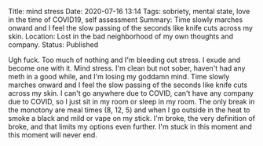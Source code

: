 Title: mind stress
Date: 2020-07-16 13:14
Tags: sobriety, mental state, love in the time of COVID19, self assessment
Summary: Time slowly marches onward and I feel the slow passing of the seconds like knife cuts across my skin.
Location: Lost in the bad neighborhood of my own thoughts and company.
Status: Published


Ugh fuck. Too much of nothing and I'm bleeding out stress. I exude and become one with it. Mind stress. I'm clean but not sober, haven't had any meth in a good while, and I'm losing my goddamn mind. Time slowly marches onward and I feel the slow passing of the seconds like knife cuts across my skin. I can't go anywhere due to COVID, can't have any company due to COVID, so I just sit in my room or sleep in my room. The only break in the monotony are meal times (8, 12, 5) and when I go outside in the heat to smoke a black and mild or vape on my stick. I'm broke, the very definition of broke, and that limits my options even further. I'm stuck in this moment and this moment will never end. 
